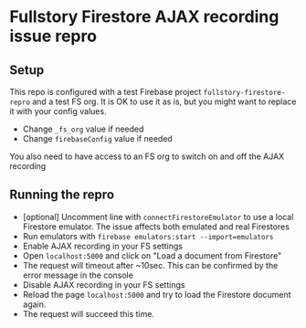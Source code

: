 # Fullstory Firestore AJAX recording issue repro

## Setup
This repo is configured with a test Firebase project `fullstory-firestore-repro` and a test FS org. It is OK to use it as is, but you might want to replace it with your config values.

* Change `_fs_org` value if needed
* Change `firebaseConfig` value if needed

You also need to have access to an FS org to switch on and off the AJAX recording

## Running the repro

* [optional] Uncomment line with `connectFirestoreEmulator` to use a local Firestore emulator. The issue affects both emulated and real Firestores
* Run emulators with `firebase emulators:start --import=emulators`
* Enable AJAX recording in your FS settings
* Open `localhost:5000` and click on "Load a document from Firestore"
* The request will timeout after ~10sec. This can be confirmed by the error message in the console
* Disable AJAX recording in your FS settings
* Reload the page `localhost:5000` and try to load the Firestore document again.
* The request will succeed this time.